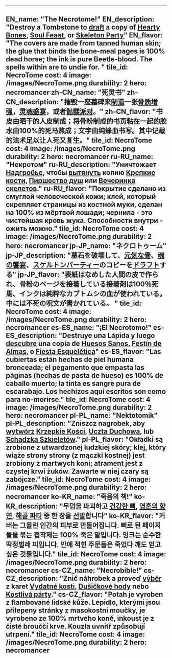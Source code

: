 ---

EN_name: "The Necrotome!"
EN_description: "Destroy a Tombstone to <u>draft</u> a copy of <a href = '../en/abilities#HeartyBones'>Hearty Bones</a>, <a href = '../en/abilities#SoulFeast'>Soul Feast</a>, or <a href = '../en/abilities#SkeletonParty'>Skeleton Party</a>"
EN_flavor: "The covers are made from tanned human skin; the glue that binds the bone-meal pages is 100% dead horse; the ink is pure Beetle-blood. The spells within are to undie for.  "
tile_id: NecroTome
cost: 4
image: /images/NecroTome.png
durability: 2
hero: necromancer
zh-CN_name: "死灵书"
zh-CN_description: "摧毁一座墓碑来<u>制造</u>一张<a href = '../zh_cn/abilities#HeartyBones'>骨质增强</a>，<a href = '../zh_cn/abilities#SoulFeast'>灵魂盛宴</a>，或者<a href = '../zh_cn/abilities#SkeletonParty'>骷髅派对</a>。"
zh-CN_flavor: "书皮由晒干的人皮制成；将骨粉制成的书页粘在一起的胶水由100%的死马熬成；文字由纯蜂血书写。其中记载的法术足以让人死又复生。"
tile_id: NecroTome
cost: 4
image: /images/NecroTome.png
durability: 2
hero: necromancer
ru-RU_name: "Некротом"
ru-RU_description: "Уничтожает <a href = '../ru_ru/items#Tombstone'>Надгробье</a>, чтобы <u>вытянуть</u> копию <a href = '../ru_ru/abilities#HeartyBones'>Крепкие кости</a>, <a href = '../ru_ru/abilities#SoulFeast'>Пиршество душ</a> или <a href = '../ru_ru/abilities#SkeletonParty'>Вечеринка скелетов</a>."
ru-RU_flavor: "Покрытие сделано из смуглой человеческой кожи; клей, который скрепляет страницы из костной муки, сделан на 100% из мёртвой лошади; чернила - это чистейшая кровь жука. Способности внутри - ожить можно."
tile_id: NecroTome
cost: 4
image: /images/NecroTome.png
durability: 2
hero: necromancer
jp-JP_name: "ネクロトゥーム"
jp-JP_description: "墓石を破壊して、<a href = '../jp_jp/abilities#HeartyBones'>元気な骨</a>、<a href = '../jp_jp/abilities#SoulFeast'>魂の饗宴</a>、<a href = '../jp_jp/abilities#SkeletonParty'>スケルトンパーティー</a>のコピーを<u>ドラフト</u>する"
jp-JP_flavor: "表紙はなめした人間の皮で作られ、骨粉のページを接着している接着剤は100％死馬、インクは純粋なカブトムシの血が使われている。中には不死の呪文が書かれている。 "
tile_id: NecroTome
cost: 4
image: /images/NecroTome.png
durability: 2
hero: necromancer
es-ES_name: "¡El Necrotomo!"
es-ES_description: "Destruye una Lápida y luego <u>descubre</u> una copia de <a href = '../es_es/abilities#HeartyBones'>Huesos Sanos</a>, <a href = '../es_es/abilities#SoulFeast'>Festín de Almas</a>, o  <a href = '../es_es/abilities#SkeletonParty'>Fiesta Esquelética</a>"
es-ES_flavor: "Las cubiertas están hechas de piel humana bronceada; el pegamento que empasta las páginas (hechas de pasta de hueso) es 100% de caballo muerto; la tinta es sangre pura de escarabajo. Los hechizos aquí escritos son como para no-morirse."
tile_id: NecroTome
cost: 4
image: /images/NecroTome.png
durability: 2
hero: necromancer
pl-PL_name: "Nektotomik"
pl-PL_description: "Zniszcz nagrobek, aby <u>wytwórz</u> <a href = '../pl_pl/abilities#HeartyBones'>Krzepkie Kości</a>, <a href = '../pl_pl/abilities#SoulFeast'>Uczta Duchowa</a>, lub <a href = '../pl_pl/abilities#SkeletonParty'>Schadzka Szkieletów</a>."
pl-PL_flavor: "Okładki są zrobione z utwardzonej ludzkiej skóry; klej, który wiąże strony strony (z mączki kostnej) jest zrobiony z martwych koni; atrament jest z czystej krwi żuków. Zawarte w niej czary są zabójcze."
tile_id: NecroTome
cost: 4
image: /images/NecroTome.png
durability: 2
hero: necromancer
ko-KR_name: "죽음의 책!"
ko-KR_description: "무덤을 파괴하고 <a href = '../ko_kr/abilities#HeartyBones'>건강한 뼈</a>, <a href = '../ko_kr/abilities#SoulFeast'>영혼의 향연</a>, <a href = '../ko_kr/abilities#SkeletonParty'>해골 파티</a> 중 한 장을 <u>선발</u>합니다"
ko-KR_flavor: "커버는 그을린 인간의 피부로 만들어집니다. 뼈로 된 페이지들을 묶는 접착제는 100% 죽은 말입니다. 잉크는 순수한 딱정벌레 피입니다. 안에 적힌 주문들은 죽었다 깨도 얻고 싶은 것들입니다."
tile_id: NecroTome
cost: 4
image: /images/NecroTome.png
durability: 2
hero: necromancer
cs-CZ_name: "Necrobible!"
cs-CZ_description: "Znič náhrobek a proveď <u>výběr</u> z karet <a href = '../cs_cz/abilities#HeartyBones'>Vydatné kosti</a>, <a href = '../cs_cz/abilities#SoulFeast'>Dušičkové hody</a> nebo <a href = '../cs_cz/abilities#SkeletonParty'>Kostlivá párty</a>."
cs-CZ_flavor: "Potah je vyroben z flambované lidské kůže. Lepidlo, kterými jsou přilepeny stránky z masokostní moučky, je vyrobeno ze 100% mrtvého koně, inkoust je z čisté brouččí krve. Kouzla uvnitř způsobují utrpení."
tile_id: NecroTome
cost: 4
image: /images/NecroTome.png
durability: 2
hero: necromancer
---